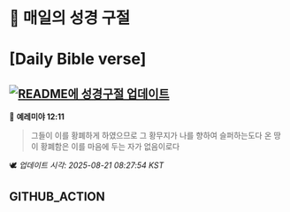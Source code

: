 # 🙏 매일의 성경 구절
# [Daily Bible verse]
## [![README에 성경구절 업데이트](https://github.com/DONGSUKA/first_test/actions/workflows/update-readme-bible.yml/badge.svg)](https://github.com/DONGSUKA/first_test/actions/workflows/update-readme-bible.yml)
<!-- START_BIBLE_VERSE -->
📖 **예레미야 12:11**
> 그들이 이를 황폐하게 하였으므로 그 황무지가 나를 향하여 슬퍼하는도다 온 땅이 황폐함은 이를 마음에 두는 자가 없음이로다

🕊️ _업데이트 시각: 2025-08-21 08:27:54 KST_
  <!-- END_BIBLE_VERSE -->
## GITHUB_ACTION
